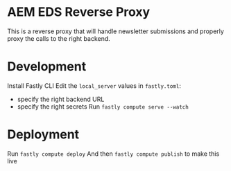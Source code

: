 # AEM EDS Reverse Proxy

This is a reverse proxy that will handle newsletter submissions and properly proxy the calls to the right backend.

# Development

Install Fastly CLI
Edit the `local_server` values in `fastly.toml`:
- specify the right backend URL
- specify the right secrets
Run `fastly compute serve --watch`

# Deployment

Run `fastly compute deploy`
And then `fastly compute publish` to make this live